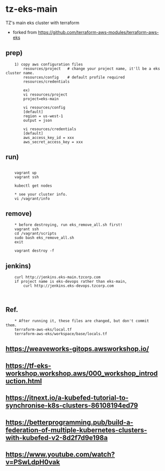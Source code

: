 # tz-eks-main
TZ's main eks cluster with terraform

* forked from https://github.com/terraform-aws-modules/terraform-aws-eks

## prep)
```
    1) copy aws configuration files
        resources/project   # change your project name, it'll be a eks cluster name.
        resources/config    # default profile required
        resources/credentials
    
        ex)
        vi resources/project
        project=eks-main

        vi resources/config
        [default]
        region = us-west-1
        output = json
        
        vi resources/credentials
        [default]
        aws_access_key_id = xxx
        aws_secret_access_key = xxx
```

## run)
```

    vagrant up
    vagrant ssh

    kubectl get nodes

    * see your cluster info.
    vi /vagrant/info

```

## remove)
``` 
    * before destroying, run eks_remove_all.sh first!
    vagrant ssh
    cd /vagrant/scripts
    sudo bash eks_remove_all.sh
    exit

    vagrant destroy -f
```

## jenkins)
``` 
    curl http://jenkins.eks-main.tzcorp.com
    if project name is eks-devops rather than eks-main,
        curl http://jenkins.eks-devops.tzcorp.com

    
```

## Ref.
``` 
    * After running it, these files are changed, but don't commit them.
    terraform-aws-eks/local.tf
    terraform-aws-eks/workspace/base/locals.tf
```

## https://weaveworks-gitops.awsworkshop.io/
## https://tf-eks-workshop.workshop.aws/000_workshop_introduction.html
## https://itnext.io/a-kubefed-tutorial-to-synchronise-k8s-clusters-86108194ed79
## https://betterprogramming.pub/build-a-federation-of-multiple-kubernetes-clusters-with-kubefed-v2-8d2f7d9e198a
## https://www.youtube.com/watch?v=PSwLdpH0vak


